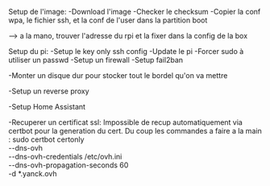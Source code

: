 Setup de l'image:
-Download l'image
-Checker le checksum
-Copier la conf wpa, le fichier ssh, et la conf de l'user dans la partition boot

--> a la mano, trouver l'adresse du rpi et la fixer dans la config de la box

Setup du pi:
-Setup le key only ssh config
-Update le pi
-Forcer sudo à utiliser un passwd
-Setup un firewall
-Setup fail2ban

-Monter un disque dur pour stocker tout le bordel qu'on va mettre

-Setup un reverse proxy

-Setup Home Assistant

-Recuperer un certificat ssl:
    Impossible de recup automatiquement via certbot pour la generation du cert. Du coup les commandes a faire a la main :
        sudo certbot certonly \
        --dns-ovh \
        --dns-ovh-credentials /etc/ovh.ini \
        --dns-ovh-propagation-seconds 60 \
        -d *.yanck.ovh
        